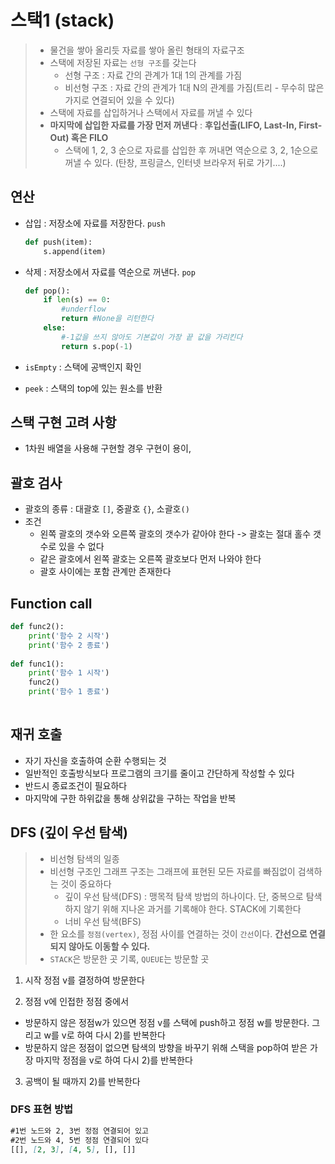 # 스택1 (stack)

> - 물건을 쌓아 올리듯 자료를 쌓아 올린 형태의 자료구조
> - 스택에 저장된 자료는 `선형 구조`를 갖는다
>   - 선형 구조 : 자료 간의 관계가 1대 1의 관계를 가짐
>   - 비선형 구조 : 자료 간의 관계가 1대 N의 관계를 가짐(트리 - 무수히 많은 가지로 연결되어 있을 수 있다)
> - 스택에 자료를 삽입하거나 스택에서 자료를 꺼낼 수 있다
> - **마지막에 삽입한 자료를 가장 먼저 꺼낸다** : **후입선출(LIFO, Last-In, First-Out) 혹은 FILO**
>   - 스택에 1, 2, 3 순으로 자료를 삽입한 후 꺼내면 역순으로 3, 2, 1순으로 꺼낼 수 있다. (탄창, 프링글스, 인터넷 브라우저 뒤로 가기....)



## 연산

- 삽입 : 저장소에 자료를 저장한다. `push`

  ```python
  def push(item):
      s.append(item)
  ```

- 삭제 : 저장소에서 자료를 역순으로 꺼낸다. `pop`

  ```python
  def pop():
      if len(s) == 0:
          #underflow
          return #None을 리턴한다
      else:
          #-1값을 쓰지 않아도 기본값이 가장 끝 값을 가리킨다 
          return s.pop(-1)
  ```

  

- `isEmpty` : 스택에 공백인지 확인 

- `peek` : 스택의 top에 있는 원소를 반환



## 스택 구현 고려 사항

- 1차원 배열을 사용해 구현할 경우 구현이 용이, 



## 괄호 검사

- 괄호의 종류 : 대괄호 `[]`, 중괄호 `{}`, 소괄호`()`
- 조건 
  - 왼쪽 괄호의 갯수와 오른쪽 괄호의 갯수가 같아야 한다 -> 괄호는 절대 홀수 갯수로 있을 수 없다
  - 같은 괄호에서 왼쪽 괄호는 오른쪽 괄호보다 먼저 나와야 한다
  - 괄호 사이에는 포함 관계만 존재한다 



## Function call

```python
def func2():
    print('함수 2 시작')
    print('함수 2 종료')
    
def func1():
    print('함수 1 시작')
    func2()
    print('함수 1 종료')
    

```



## 재귀 호출

- 자기 자신을 호출하여 순환 수행되는 것 
- 일반적인 호출방식보다 프로그램의 크기를 줄이고 간단하게 작성할 수 있다
- 반드시 종료조건이 필요하다 
- 마지막에 구한 하위값을 통해 상위값을 구하는 작업을 반복 



## DFS (깊이 우선 탐색)

> - 비선형 탐색의 일종
> - 비선형 구조인 그래프 구조는 그래프에 표현된 모든 자료를 빠짐없이 검색하는 것이 중요하다 
>   - 깊이 우선 탐색(DFS) : 맹목적 탐색 방법의 하나이다. 단, 중복으로 탐색하지 않기 위해 지나온 과거를 기록해야 한다. STACK에 기록한다
>   - 너비 우선 탐색(BFS)
> - 한 요소를 `정점(vertex)`, 정점 사이를 연결하는 것이 `간선`이다. **간선으로 연결되지 않아도 이동할 수 있다.**
> - `STACK`은 방문한 곳 기록, `QUEUE`는 방문할 곳

1) 시작 정점 v를 결정하여 방문한다

2) 정점 v에 인접한 정점 중에서

- 방문하지 않은 정점w가 있으면 정점 v를 스택에 push하고 정점 w를 방문한다. 그리고 w를 v로 하여 다시 2)를 반복한다
- 방문하지 않은 정점이 없으면 탐색의 방향을 바꾸기 위해 스택을 pop하여 받은 가장 마지막 정점을 v로 하여 다시 2)를 반복한다

3) 공백이 될 때까지 2)를 반복한다

### DFS 표현 방법

```MARKDOWN
#1번 노드와 2, 3번 정점 연결되어 있고
#2번 노드와 4, 5번 정점 연결되어 있다
[[], [2, 3], [4, 5], [], []]
```

